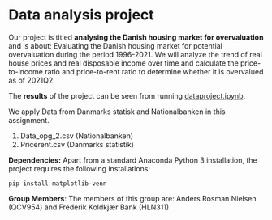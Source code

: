 # Data analysis project

Our project is titled **analysing the Danish housing market for overvaluation** and is about: Evaluating the Danish housing market for potential overvaluation during the period 1996-2021. We will analyze the trend of real house prices and real disposable income over time and calculate the price-to-income ratio and price-to-rent ratio to determine whether it is overvalued as of 2021Q2. 

The **results** of the project can be seen from running [dataproject.ipynb](dataproject.ipynb).

We apply Data from Danmarks statisk and Nationalbanken in this assignment. 

1. Data_opg_2.csv (Nationalbanken) 
1. Pricerent.csv (Danmarks statistik)

**Dependencies:** Apart from a standard Anaconda Python 3 installation, the project requires the following installations:

``pip install matplotlib-venn``

**Group Members**: The members of this group are: Anders Rosman Nielsen (QCV954) and Frederik Koldkjær Bank (HLN311)
